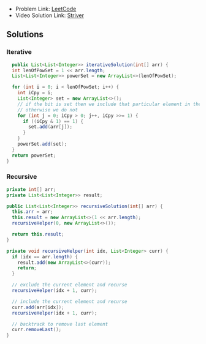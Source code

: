- Problem Link: [LeetCode](https://leetcode.com/problems/subsets)
- Video Solution Link: [Striver](https://www.youtube.com/watch?v=b7AYbpM5YrE)
## Solutions
### Iterative
```java
  public List<List<Integer>> iterativeSolution(int[] arr) {
  int lenOfPowSet = 1 << arr.length;
  List<List<Integer>> powerSet = new ArrayList<>(lenOfPowSet);

  for (int i = 0; i < lenOfPowSet; i++) {
    int iCpy = i;
    List<Integer> set = new ArrayList<>();
    // if the bit is set then we include that particular element in the subset,
    // otherwise we do not
    for (int j = 0; iCpy > 0; j++, iCpy >>= 1) {
      if ((iCpy & 1) == 1) {
        set.add(arr[j]);
      }
    }
    powerSet.add(set);
  }
  return powerSet;
}
```
### Recursive
```java
private int[] arr;
private List<List<Integer>> result;

public List<List<Integer>> recursiveSolution(int[] arr) {
  this.arr = arr;
  this.result = new ArrayList<>(1 << arr.length);
  recursiveHelper(0, new ArrayList<>());

  return this.result;
}

private void recursiveHelper(int idx, List<Integer> curr) {
  if (idx == arr.length) {
    result.add(new ArrayList<>(curr));
    return;
  }

  // exclude the current element and recurse
  recursiveHelper(idx + 1, curr);

  // include the current element and recurse
  curr.add(arr[idx]);
  recursiveHelper(idx + 1, curr);

  // backtrack to remove last element
  curr.removeLast();
}
```
